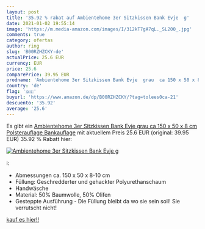 ```yaml
---
layout: post
title: '35.92 % rabat auf Ambientehome 3er Sitzkissen Bank Evje  g'
date: 2021-01-02 19:55:14
image: 'https://m.media-amazon.com/images/I/312kT7gA7qL._SL200_.jpg'
comments: true
category: ofertas
author: ring
slug: 'B00RZHZCKY-de'
actualPrice: 25.6 EUR
currency: EUR
price: 25.6
comparePrice: 39.95 EUR
prodname: 'Ambientehome 3er Sitzkissen Bank Evje  grau  ca 150 x 50 x 8 cm  Polsterauflage  Bankauflage'
country: 'de'
flag: '🇩🇪'
buyurl: 'https://www.amazon.de/dp/B00RZHZCKY/?tag=tolees0ca-21'
descuento: '35.92'
average: '25.6'
---
```


Es gibt ein [Ambientehome 3er Sitzkissen Bank Evje  grau  ca 150 x 50 x 8 cm  Polsterauflage  Bankauflage](https://www.amazon.de/dp/B00RZHZCKY/?tag=tolees0ca-21) mit aktuellem Preis 25.6 EUR (original: 39.95 EUR) 35.92 % Rabatt hier:

[![Ambientehome 3er Sitzkissen Bank Evje  g](https://m.media-amazon.com/images/I/312kT7gA7qL._SL200_.jpg)](https://www.amazon.de/dp/B00RZHZCKY/?tag=tolees0ca-21)

ℹ️:

- Abmessungen ca. 150 x 50 x 8-10 cm
- Füllung: Geschredderter und gehackter Polyurethanschaum
- Handwäsche
- Material: 50% Baumwolle, 50% Olifen
- Gesteppte Ausführung - Die Füllung bleibt da wo sie sein soll! Sie verrutscht nicht!

[kauf es hier!!](https://www.amazon.de/dp/B00RZHZCKY/?tag=tolees0ca-21)
